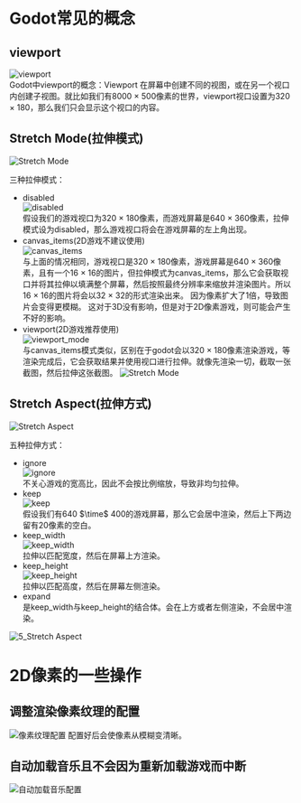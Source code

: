 # Godot常见的概念
## viewport
![viewport](./images/viewport.png)  
Godot中viewport的概念：Viewport 在屏幕中创建不同的视图，或在另一个视口内创建子视图。就比如我们有8000 $\times$ 500像素的世界，viewport视口设置为320 $\times$ 180，那么我们只会显示这个视口的内容。

## Stretch Mode(拉伸模式)  
![Stretch Mode](./images/Stretch-Mode.png)  

三种拉伸模式：
- disabled  
  ![disabled](./images/disabled.png)  
  假设我们的游戏视口为320 $\times$ 180像素，而游戏屏幕是640 $\times$ 360像素，拉伸模式设为disabled，那么游戏视口将会在游戏屏幕的左上角出现。
- canvas_items(2D游戏不建议使用)  
  ![canvas_items](./images/canvas_items.png)  
  与上面的情况相同，游戏视口是320 $\times$ 180像素，游戏屏幕是640 $\times$ 360像素，且有一个16 $\times$ 16的图片，但拉伸模式为canvas_items，那么它会获取视口并将其拉伸以填满整个屏幕，然后按照最终分辨率来缩放并渲染图片。所以16 $\times$ 16的图片将会以32 $\times$ 32的形式渲染出来。
  因为像素扩大了1倍，导致图片会变得更模糊。
  这对于3D没有影响，但是对于2D像素游戏，则可能会产生不好的影响。
- viewport(2D游戏推荐使用)  
  ![viewport_mode](./images/viewport_mode.png)  
  与canvas_items模式类似，区别在于godot会以320 $\times$ 180像素渲染游戏，等渲染完成后，它会获取结果并使用视口进行拉伸。就像先渲染一切，截取一张截图，然后拉伸这张截图。
![Stretch Mode](./images/3-Stretch-Mode.png)  

## Stretch Aspect(拉伸方式)  
![Stretch Aspect](./images/Stretch_Aspect.png)  

五种拉伸方式：  
- ignore  
  ![ignore](./images/ignore.png)  
  不关心游戏的宽高比，因此不会按比例缩放，导致非均匀拉伸。
- keep  
  ![keep](./images/keep.png)  
  假设我们有640 $\time$ 400的游戏屏幕，那么它会居中渲染，然后上下两边留有20像素的空白。
- keep_width  
  ![keep_width](./images/keep_width.png)  
  拉伸以匹配宽度，然后在屏幕上方渲染。
- keep_height  
  ![keep_height](./images/keep_height.png)  
  拉伸以匹配高度，然后在屏幕左侧渲染。
- expand  
  是keep_width与keep_height的结合体。会在上方或者左侧渲染，不会居中渲染。

![5_Stretch Aspect](./images/5_Stretch_Aspect.png)  

# 2D像素的一些操作
## 调整渲染像素纹理的配置
![像素纹理配置](./images/2D-Texture-Settings.png)
配置好后会使像素从模糊变清晰。

## 自动加载音乐且不会因为重新加载游戏而中断
![自动加载音乐配置](./images/autoLoad-Music.png)

